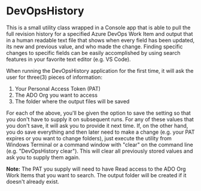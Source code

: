 # DevOpsHistory
This is a small utility class wrapped in a Console app that is able to pull the full revision history for a specified Azure DevOps Work Item and output that in a human readable text file that shows when every field has been updated, its new and previous value, and who made the change. Finding specific changes to specific fields can be easily accomplished by using search features in your favorite text editor (e.g. VS Code).

When running the DevOpsHistory application for the first time, it will ask the user for three(3) pieces of information:
<ol>
<li>Your Personal Access Token (PAT)</li>
<li>The ADO Org you want to access</li>
<li>The folder where the output files will be saved</li>
</ol>

For each of the above, you'll be given the option to save the setting so that you don't have to supply it on subsequent runs. For any of these values that you don't save, it will ask you to provide it next time. If, on the other hand, you do save everything and then later need to make a change (e.g. your PAT expires or you want to change folders), just execute the utility from Windows Terminal or a command window with "clear" on the command line (e.g. "DevOpsHistory clear"). This will clear all previously stored values and ask you to supply them again.

<b>Note:</b> The PAT you supply will need to have Read access to the ADO Org Work Items that you want to search. The output folder will be created if it doesn't already exist.
